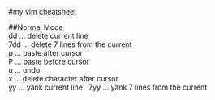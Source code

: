 #my vim cheatsheet

##Normal Mode  
dd ... delete current line  
       7dd ... delete 7 lines from the current  
p ... paste after cursor  
P ... paste before cursor  
u ... undo  
x ... delete character after cursor  
yy ... yank current line    
       7yy ... yank 7 lines from the current  
